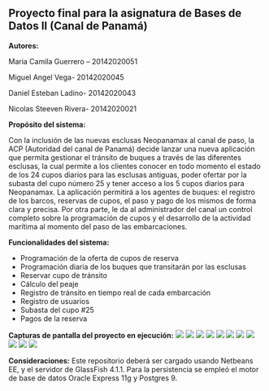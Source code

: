 ## Proyecto final para la asignatura de Bases de Datos II (Canal de Panamá)
**Autores:**

Maria Camila Guerrero – 20142020051

Miguel Angel Vega- 20142020045

Daniel Esteban Ladino- 20142020043

Nicolas Steeven Rivera- 20142020021

**Propósito del sistema:**

Con la inclusión de las nuevas esclusas Neopanamax al canal de paso, la ACP (Autoridad del canal de Panamá) decide lanzar una nueva aplicación que permita gestionar el tránsito de buques a través de las diferentes esclusas, la cual permite a los clientes conocer en todo momento el estado de los 24 cupos diarios para las esclusas antiguas, poder ofertar por la subasta del cupo número 25 y tener acceso a los 5 cupos diarios para Neopanamax. La aplicación permitirá a los agentes de buques: el registro de los barcos, reservas de cupos, el paso y pago de los mismos de forma clara y precisa. Por otra parte, le da al administrador del canal un control completo sobre la programación de cupos y el desarrollo de la actividad marítima al momento del paso de las embarcaciones.

**Funcionalidades del sistema:**
- Programación de la oferta de cupos de reserva
- Programación diaria de los buques que transitarán por las esclusas
- Reservar cupo de tránsito
- Cálculo del peaje
- Registro de tránsito en tiempo real de cada embarcación
- Registro de usuarios
- Subasta del cupo #25
- Pagos de la reserva

**Capturas de pantalla del proyecto en ejecución:**
![](/images/Inicio.png)
![](/images/login.png)
![](/images/loginNoExitoso.png)
![](/images/MisReservas.png)
![](/images/agregarCarga.png)
![](/images/ProgDiaria.png)
![](/images/ProgramacionCupos.png)
![](/images/ProgTransito.png)
![](/images/Reserva.png)
![](/images/Subasta.png)
![](/images/Transacciones.png)

**Consideraciones:**
Este repositorio deberá ser cargado usando Netbeans EE, y el servidor de GlassFish 4.1.1. Para la persistencia se empleó el motor de base de datos Oracle Express 11g y Postgres 9.



